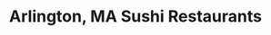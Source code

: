 ---
layout: city
title: Arlington, MA Sushi Restaurants
permalink: /massachusetts/arlington/
stateAbbr: MA
stateName: Massachusetts
cityName: Arlington

---